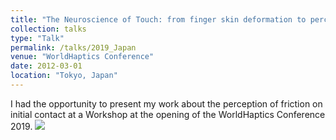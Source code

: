 ```yaml
---
title: "The Neuroscience of Touch: from finger skin deformation to perception"
collection: talks
type: "Talk"
permalink: /talks/2019_Japan
venue: "WorldHaptics Conference"
date: 2012-03-01
location: "Tokyo, Japan"
---
```


I had the opportunity to present my work about the perception of friction on initial contact at a Workshop at the opening of the WorldHaptics Conference 2019.
<img src='/images/WH19_1.jpg'>
